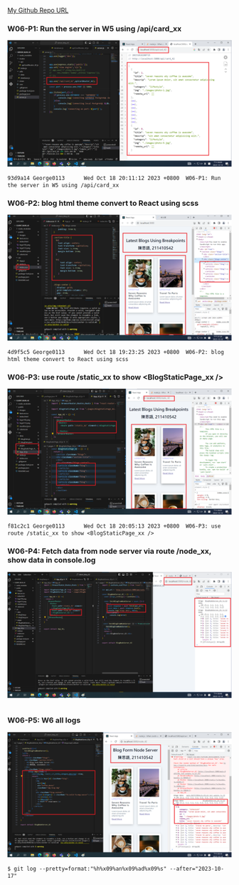 [My Github Repo URL](https://github.com/George0113/1121-wp1-demo-211410542.git)

### W06-P1: Run the server in W5 using /api/card_xx

![](w06-p1.png)

```
93d9a14 George0113      Wed Oct 18 20:11:12 2023 +0800  W06-P1: Run the server in W5 using /api/card_xx
```

### W06-P2: blog html theme convert to React using scss

![](w06-p2.png)

```
4d9f5c5 George0113      Wed Oct 18 19:23:25 2023 +0800  W06-P2: blog html theme convert to React using scss
```

### W06-P3: use route /static_xx to show <BlogStaticPage_xx />

![](w06-p3.png)

```
f81c2c1 George0113      Wed Oct 18 20:05:13 2023 +0800  W06-P3: use route /static_xx to show <BlogStaticPage_xx />
```

### W06-P4: Fetch data from node server via route /node_xx, show data in console.log

![](w06-p4.png)

```

```

### W06-P5: W6 all logs

![](w06-p5.png)

```
$ git log --pretty=format:"%h%x09%an%x09%ad%x09%s" --after="2023-10-17"

```
